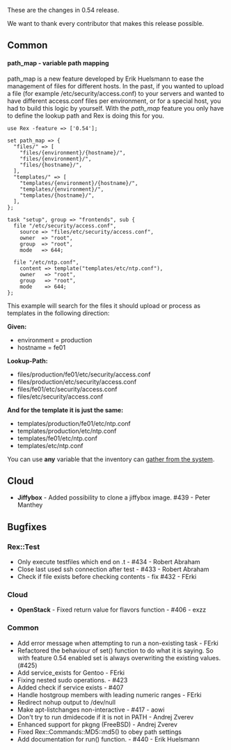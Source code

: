 These are the changes in 0.54 release.

We want to thank every contributor that makes this release possible.

Common
------

#### path\_map - variable path mapping

path\_map is a new feature developed by Erik Huelsmann to ease the management of files for different hosts. In the past, if you wanted to upload a file (for example /etc/security/access.conf) to your servers and wanted to have different access.conf files per environment, or for a special host, you had to build this logic by yourself. With the *path\_map* feature you only have to define the lookup path and Rex is doing this for you.

    use Rex -feature => ['0.54'];

    set path_map => {
      "files/" => [
        "files/{environment}/{hostname}/",
        "files/{environment}/",
        "files/{hostname}/",
      ],
      "templates/" => [
        "templates/{environment}/{hostname}/",
        "templates/{environment}/",
        "templates/{hostname}/",
      ],
    };

    task "setup", group => "frontends", sub {
      file "/etc/security/access.conf",
        source => "files/etc/security/access.conf",
        owner  => "root",
        group  => "root",
        mode   => 644;

      file "/etc/ntp.conf",
        content => template("templates/etc/ntp.conf"),
        owner   => "root",
        group   => "root",
        mode    => 644;
    };

This example will search for the files it should upload or process as templates in the following direction:

**Given:**

-   environment = production
-   hostname = fe01

**Lookup-Path:**

-   files/production/fe01/etc/security/access.conf
-   files/production/etc/security/access.conf
-   files/fe01/etc/security/access.conf
-   files/etc/security/access.conf

**And for the template it is just the same:**

-   templates/production/fe01/etc/ntp.conf
-   templates/production/etc/ntp.conf
-   templates/fe01/etc/ntp.conf
-   templates/etc/ntp.conf

You can use **any** variable that the inventory can [gather from the system](/howtos/book/getting_info_of_the_environment.html).

Cloud
-----

-   **Jiffybox** - Added possibility to clone a jiffybox image. \#439 - Peter Manthey

Bugfixes
--------

### Rex::Test

-   Only execute testfiles which end on .t - \#434 - Robert Abraham
-   Close last used ssh connection after test - \#433 - Robert Abraham
-   Check if file exists before checking contents - fix \#432 - FErki

### Cloud

-   **OpenStack** - Fixed return value for flavors function - \#406 - exzz

### Common

-   Add error message when attempting to run a non-existing task - FErki
-   Refactored the behaviour of set() function to do what it is saying. So with feature 0.54 enabled set is always overwriting the existing values. (\#425)
-   Add service\_exists for Gentoo - FErki
-   Fixing nested sudo operations. - \#423
-   Added check if service exists - \#407
-   Handle hostgroup members with leading numeric ranges - FErki
-   Redirect nohup output to /dev/null
-   Make apt-listchanges non-interactive - \#417 - aowi
-   Don't try to run dmidecode if it is not in PATH - Andrej Zverev
-   Enhanced support for pkgng (FreeBSD) - Andrej Zverev
-   Fixed Rex::Commands::MD5::md5() to obey path settings
-   Add documentation for run() function. - \#440 - Erik Huelsmann

